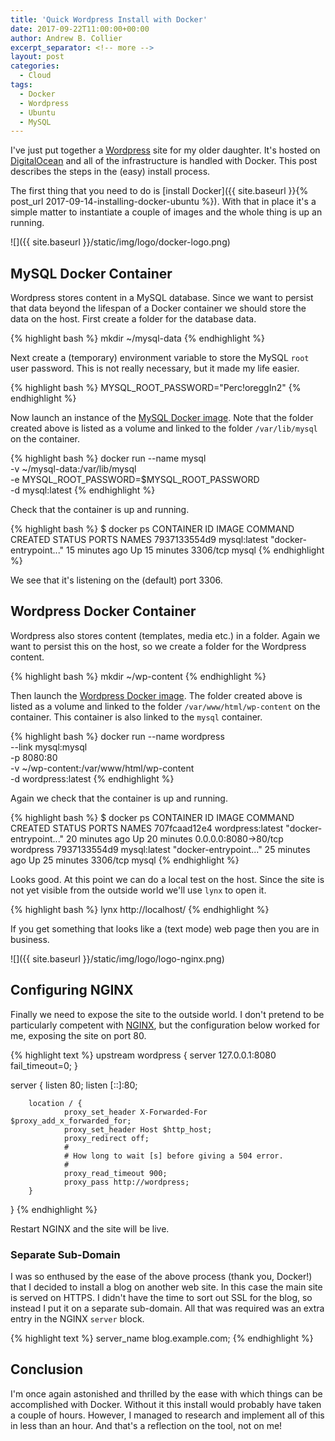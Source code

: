 ```yaml
---
title: 'Quick Wordpress Install with Docker'
date: 2017-09-22T11:00:00+00:00
author: Andrew B. Collier
excerpt_separator: <!-- more -->
layout: post
categories:
  - Cloud
tags:
  - Docker
  - Wordpress
  - Ubuntu
  - MySQL
---
```


I've just put together a [Wordpress](https://wordpress.com/) site for my older daughter. It's hosted on [DigitalOcean](https://www.digitalocean.com/) and all of the infrastructure is handled with Docker. This post describes the steps in the (easy) install process.

<!-- more -->

The first thing that you need to do is [install Docker]({{ site.baseurl }}{% post_url 2017-09-14-installing-docker-ubuntu %}). With that in place it's a simple matter to instantiate a couple of images and the whole thing is up an running.

![]({{ site.baseurl }}/static/img/logo/docker-logo.png)

## MySQL Docker Container

Wordpress stores content in a MySQL database. Since we want to persist that data beyond the lifespan of a Docker container we should store the data on the host.
First create a folder for the database data.

{% highlight bash %}
mkdir ~/mysql-data
{% endhighlight %}

Next create a (temporary) environment variable to store the MySQL `root` user password. This is not really necessary, but it made my life easier.

{% highlight bash %}
MYSQL_ROOT_PASSWORD="Perc!oreggIn2"
{% endhighlight %}

Now launch an instance of the [MySQL Docker image](https://hub.docker.com/_/mysql/). Note that the folder created above is listed as a volume and linked to the folder `/var/lib/mysql` on the container.

{% highlight bash %}
docker run --name mysql \
  -v ~/mysql-data:/var/lib/mysql \
  -e MYSQL_ROOT_PASSWORD=$MYSQL_ROOT_PASSWORD \
  -d mysql:latest
{% endhighlight %}

Check that the container is up and running.

{% highlight bash %}
$ docker ps
CONTAINER ID IMAGE            COMMAND                CREATED        STATUS        PORTS                NAMES
7937133554d9 mysql:latest     "docker-entrypoint..." 15 minutes ago Up 15 minutes 3306/tcp             mysql
{% endhighlight %}

We see that it's listening on the (default) port 3306.

## Wordpress Docker Container

Wordpress also stores content (templates, media etc.) in a folder. Again we want to persist this on the host, so we create a folder for the Wordpress content.

{% highlight bash %}
mkdir ~/wp-content
{% endhighlight %}

Then launch the [Wordpress Docker image](https://hub.docker.com/_/wordpress/). The folder created above is listed as a volume and linked to the folder `/var/www/html/wp-content` on the container. This container is also linked to the `mysql` container.

{% highlight bash %}
docker run --name wordpress \
  --link mysql:mysql \
  -p 8080:80 \
  -v ~/wp-content:/var/www/html/wp-content \
  -d wordpress:latest
{% endhighlight %}

Again we check that the container is up and running.

{% highlight bash %}
$ docker ps
CONTAINER ID IMAGE            COMMAND                CREATED        STATUS        PORTS                NAMES
707fcaad12e4 wordpress:latest "docker-entrypoint..." 20 minutes ago Up 20 minutes 0.0.0.0:8080->80/tcp wordpress
7937133554d9 mysql:latest     "docker-entrypoint..." 25 minutes ago Up 25 minutes 3306/tcp             mysql
{% endhighlight %}

Looks good. At this point we can do a local test on the host. Since the site is not yet visible from the outside world we'll use `lynx` to open it.

{% highlight bash %}
lynx http://localhost/
{% endhighlight %}

If you get something that looks like a (text mode) web page then you are in business.

![]({{ site.baseurl }}/static/img/logo/logo-nginx.png)

## Configuring NGINX

Finally we need to expose the site to the outside world. I don't pretend to be particularly competent with [NGINX](https://nginx.org/en/), but the configuration below worked for me, exposing the site on port 80.

{% highlight text %}
upstream wordpress {
        server 127.0.0.1:8080 fail_timeout=0;
}

server {
        listen 80;
        listen [::]:80;

        location / {
                proxy_set_header X-Forwarded-For $proxy_add_x_forwarded_for;
                proxy_set_header Host $http_host;
                proxy_redirect off;
                #
                # How long to wait [s] before giving a 504 error.
                #
                proxy_read_timeout 900;
                proxy_pass http://wordpress;
        }
}
{% endhighlight %}

Restart NGINX and the site will be live.

### Separate Sub-Domain

I was so enthused by the ease of the above process (thank you, Docker!) that I decided to install a blog on another web site. In this case the main site is served on HTTPS. I didn't have the time to sort out SSL for the blog, so instead I put it on a separate sub-domain. All that was required was an extra entry in the NGINX `server` block.

{% highlight text %}
        server_name blog.example.com;
{% endhighlight %}

## Conclusion

I'm once again astonished and thrilled by the ease with which things can be accomplished with Docker. Without it this install would probably have taken a couple of hours. However, I managed to research and implement all of this in less than an hour. And that's a reflection on the tool, not on me!